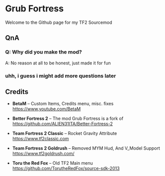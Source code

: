 # Grub Fortress

Welcome to the Github page for my TF2 Sourcemod

## QnA

### Q: Why did you make the mod?
A: No reason at all to be honest, just made it for fun

### uhh, i guess i might add more questions later

## Credits

- **BetaM** – Custom Items, Credits menu, misc. fixes  
  https://www.youtube.com/BetaM

- **Better Fortress 2** – The mod Grub Fortress is a fork of  
  https://github.com/ALIEN31ITA/Better-Fortress-2

- **Team Fortress 2 Classic** – Rocket Gravity Attribute  
  https://www.tf2classic.com

- **Team Fortress 2 Goldrush** – Removed MYM Hud, And V_Model Support  
  https://www.tf2goldrush.com/

- **Toru the Red Fox** – Old TF2 Main menu  
  https://github.com/TorutheRedFox/source-sdk-2013
